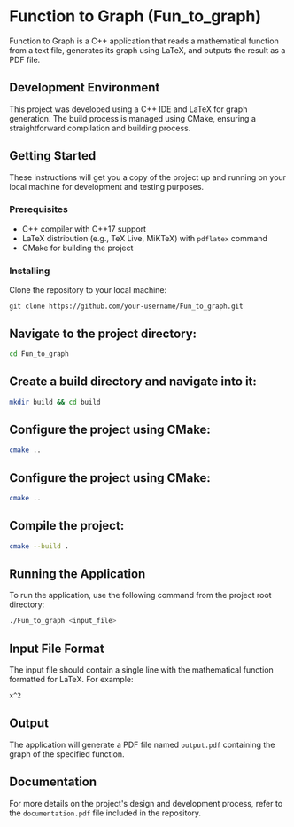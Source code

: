 # Function to Graph (Fun_to_graph)

Function to Graph is a C++ application that reads a mathematical function from a text file, generates its graph using LaTeX, and outputs the result as a PDF file.

## Development Environment

This project was developed using a C++ IDE and LaTeX for graph generation. The build process is managed using CMake, ensuring a straightforward compilation and building process.

## Getting Started

These instructions will get you a copy of the project up and running on your local machine for development and testing purposes.

### Prerequisites

- C++ compiler with C++17 support
- LaTeX distribution (e.g., TeX Live, MiKTeX) with `pdflatex` command
- CMake for building the project

### Installing

Clone the repository to your local machine:

```
git clone https://github.com/your-username/Fun_to_graph.git
```
## Navigate to the project directory:
```bash
cd Fun_to_graph
```
## Create a build directory and navigate into it:
```bash
mkdir build && cd build
```
## Configure the project using CMake:
```bash
cmake ..
```
## Configure the project using CMake:
```bash
cmake ..
```
## Compile the project:
```bash
cmake --build .
```
## Running the Application
To run the application, use the following command from the project root directory:

```bash
./Fun_to_graph <input_file>
```
## Input File Format
The input file should contain a single line with the mathematical function formatted for LaTeX. For example:
```latex
x^2
```
## Output

The application will generate a PDF file named `output.pdf` containing the graph of the specified function.

## Documentation

For more details on the project's design and development process, refer to the `documentation.pdf` file included in the repository.





